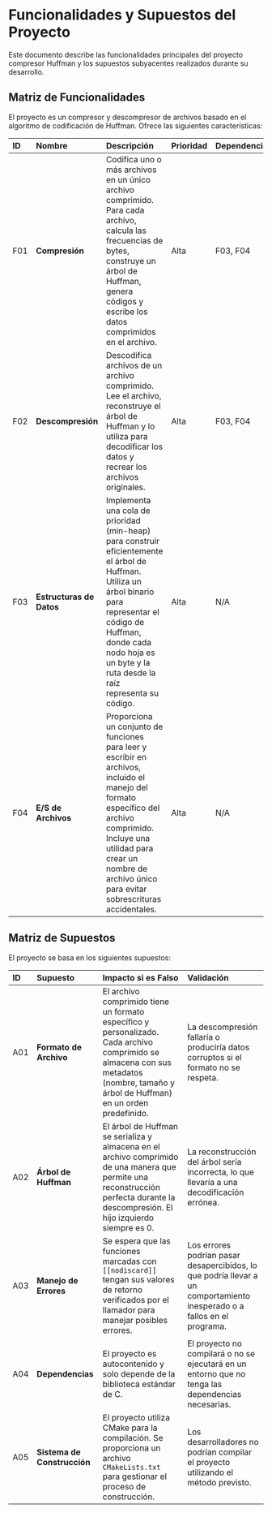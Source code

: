 # Funcionalidades y Supuestos del Proyecto

Este documento describe las funcionalidades principales del proyecto compresor Huffman y los supuestos subyacentes realizados durante su desarrollo.

## Matriz de Funcionalidades

El proyecto es un compresor y descompresor de archivos basado en el algoritmo de codificación de Huffman. Ofrece las siguientes características:

| ID | Nombre | Descripción | Prioridad | Dependencias |
| :-- | :--- | :--- | :--- | :--- |
| F01 | **Compresión** | Codifica uno o más archivos en un único archivo comprimido. Para cada archivo, calcula las frecuencias de bytes, construye un árbol de Huffman, genera códigos y escribe los datos comprimidos en el archivo. | Alta | F03, F04 |
| F02 | **Descompresión** | Descodifica archivos de un archivo comprimido. Lee el archivo, reconstruye el árbol de Huffman y lo utiliza para decodificar los datos y recrear los archivos originales. | Alta | F03, F04 |
| F03 | **Estructuras de Datos** | Implementa una cola de prioridad (min-heap) para construir eficientemente el árbol de Huffman. Utiliza un árbol binario para representar el código de Huffman, donde cada nodo hoja es un byte y la ruta desde la raíz representa su código. | Alta | N/A |
| F04 | **E/S de Archivos** | Proporciona un conjunto de funciones para leer y escribir en archivos, incluido el manejo del formato específico del archivo comprimido. Incluye una utilidad para crear un nombre de archivo único para evitar sobrescrituras accidentales. | Alta | N/A |

## Matriz de Supuestos

El proyecto se basa en los siguientes supuestos:

| ID | Supuesto | Impacto si es Falso | Validación |
| :-- | :--- | :--- | :--- |
| A01 | **Formato de Archivo** | El archivo comprimido tiene un formato específico y personalizado. Cada archivo comprimido se almacena con sus metadatos (nombre, tamaño y árbol de Huffman) en un orden predefinido. | La descompresión fallaría o produciría datos corruptos si el formato no se respeta. | Pruebas unitarias que verifiquen la correcta lectura y escritura del formato de archivo. |
| A02 | **Árbol de Huffman** | El árbol de Huffman se serializa y almacena en el archivo comprimido de una manera que permite una reconstrucción perfecta durante la descompresión. El hijo izquierdo siempre es 0. | La reconstrucción del árbol sería incorrecta, lo que llevaría a una decodificación errónea. | Pruebas de compresión y descompresión de archivos de muestra para garantizar la integridad de los datos. |
| A03 | **Manejo de Errores** | Se espera que las funciones marcadas con `[[nodiscard]]` tengan sus valores de retorno verificados por el llamador para manejar posibles errores. | Los errores podrían pasar desapercibidos, lo que podría llevar a un comportamiento inesperado o a fallos en el programa. | Revisiones de código y análisis estático para asegurar que los valores de retorno se manejan adecuadamente. |
| A04 | **Dependencias** | El proyecto es autocontenido y solo depende de la biblioteca estándar de C. | El proyecto no compilará o no se ejecutará en un entorno que no tenga las dependencias necesarias. | El proyecto se compila y ejecuta correctamente utilizando solo un compilador de C estándar. |
| A05 | **Sistema de Construcción** | El proyecto utiliza CMake para la compilación. Se proporciona un archivo `CMakeLists.txt` para gestionar el proceso de construcción. | Los desarrolladores no podrían compilar el proyecto utilizando el método previsto. | El proyecto se compila y construye correctamente utilizando los comandos de CMake. |
